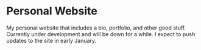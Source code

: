 # Personal Website

My personal website that includes a bio, portfolio, and other good stuff. Currently under development and will be down for a while. I expect to push updates to the site in early January.
